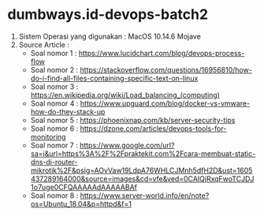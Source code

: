# dumbways.id-devops-batch2
1. Sistem Operasi yang digunakan : MacOS 10.14.6 Mojave 
2. Source Article :
    - Soal nomor 1 :    https://www.lucidchart.com/blog/devops-process-flow
    - Soal nomor 2 :    https://stackoverflow.com/questions/16956810/how-do-i-find-all-files-containing-specific-text-on-linux
    - Soal nomor 3 :    https://en.wikipedia.org/wiki/Load_balancing_(computing)
    - Soal nomor 4 :    https://www.upguard.com/blog/docker-vs-vmware-how-do-they-stack-up
    - Soal nomor 5 :    https://phoenixnap.com/kb/server-security-tips
    - Soal nomor 6 :    https://dzone.com/articles/devops-tools-for-monitoring
    - Soal nomor 7 :    https://www.google.com/url?sa=i&url=https%3A%2F%2Fpraktekit.com%2Fcara-membuat-static-dns-di-router-mikrotik%2F&psig=AOvVaw19LdpA76WHLCJMnh5dfH2D&ust=1605437289164000&source=images&cd=vfe&ved=0CAIQjRxqFwoTCJDJ1o7uge0CFQAAAAAdAAAAABAf
    - Soal nomor 8 :    https://www.server-world.info/en/note?os=Ubuntu_18.04&p=httpd&f=1

